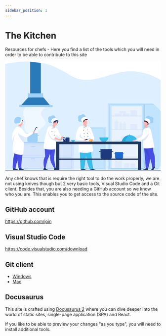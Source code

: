 ```yaml
---
sidebar_position: 1
---
```


# The Kitchen
Resources for chefs - Here you find a list of the tools which you will need in order to be able to contribute to this site

![](./3%20chefs.png)

Any chef knows that is require the right tool to do the work properly, we are not using knives though but 2 very basic tools, Visual Studio Code and a Git client. Besides that, you are also needing a GitHub account so we know who you are. This enables you to get access to the source code of the site.

## GitHub account

https://github.com/join

## Visual Studio Code

https://code.visualstudio.com/download


## Git client

- [Windows](https://git-scm.com/download/win)
- [Mac](https://git-scm.com/download/mac)


## Docusaurus

This site is crafted using [Docusaurus 2](https://docusaurus.io/) where you can dive deeper into the world of static sites, single-page application (SPA) and React.

If you like to be able to preview your changes "as you type", you will need to install additional tools.


